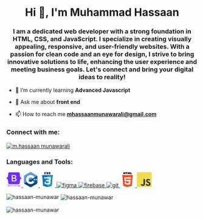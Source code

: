 <h1 align="center">Hi 👋, I'm Muhammad Hassaan</h1>
<h3 align="center">I am a dedicated web developer with a strong foundation in HTML, CSS, and JavaScript. I specialize in creating visually appealing, responsive, and user-friendly websites. With a passion for clean code and an eye for design, I strive to bring innovative solutions to life, enhancing the user experience and meeting business goals. Let's connect and bring your digital ideas to reality!</h3>

- 🌱 I’m currently learning **Advanced Javascript**

- 💬 Ask me about **front end**

- 📫 How to reach me **mhassaanmunawarali@gmail.com**

<h3 align="left">Connect with me:</h3>
<p align="left">
<a href="https://www.linkedin.com/in/m-hassaan-munawarali-085a6b2b4/" target="_blank"><img align="center" src="https://raw.githubusercontent.com/rahuldkjain/github-profile-readme-generator/master/src/images/icons/Social/linked-in-alt.svg" alt="m.hassaan munawarali" height="30" width="40" /></a>
</p>

<h3 align="left">Languages and Tools:</h3>
<p align="left"> <a href="https://getbootstrap.com" target="_blank" rel="noreferrer"> <img src="https://raw.githubusercontent.com/devicons/devicon/master/icons/bootstrap/bootstrap-plain-wordmark.svg" alt="bootstrap" width="40" height="40"/> </a> <a href="https://www.w3schools.com/cpp/" target="_blank" rel="noreferrer"> <img src="https://raw.githubusercontent.com/devicons/devicon/master/icons/cplusplus/cplusplus-original.svg" alt="cplusplus" width="40" height="40"/> </a> <a href="https://www.w3schools.com/css/" target="_blank" rel="noreferrer"> <img src="https://raw.githubusercontent.com/devicons/devicon/master/icons/css3/css3-original-wordmark.svg" alt="css3" width="40" height="40"/> </a> <a href="https://www.figma.com/" target="_blank" rel="noreferrer"> <img src="https://www.vectorlogo.zone/logos/figma/figma-icon.svg" alt="figma" width="40" height="40"/> </a> <a href="https://firebase.google.com/" target="_blank" rel="noreferrer"> <img src="https://www.vectorlogo.zone/logos/firebase/firebase-icon.svg" alt="firebase" width="40" height="40"/> </a> <a href="https://git-scm.com/" target="_blank" rel="noreferrer"> <img src="https://www.vectorlogo.zone/logos/git-scm/git-scm-icon.svg" alt="git" width="40" height="40"/> </a> <a href="https://www.w3.org/html/" target="_blank" rel="noreferrer"> <img src="https://raw.githubusercontent.com/devicons/devicon/master/icons/html5/html5-original-wordmark.svg" alt="html5" width="40" height="40"/> </a> <a href="https://developer.mozilla.org/en-US/docs/Web/JavaScript" target="_blank" rel="noreferrer"> <img src="https://raw.githubusercontent.com/devicons/devicon/master/icons/javascript/javascript-original.svg" alt="javascript" width="40" height="40"/> </a> </p>

<p><img align="left" src="https://github-readme-stats.vercel.app/api/top-langs?username=hassaan-munawar&show_icons=true&locale=en&layout=compact" alt="hassaan-munawar" /></p>

<p>&nbsp;<img align="center" src="https://github-readme-stats.vercel.app/api?username=hassaan-munawar&show_icons=true&locale=en" alt="hassaan-munawar" /></p>

<p><img align="center" src="https://github-readme-streak-stats.herokuapp.com/?user=hassaan-munawar&" alt="hassaan-munawar" /></p>

